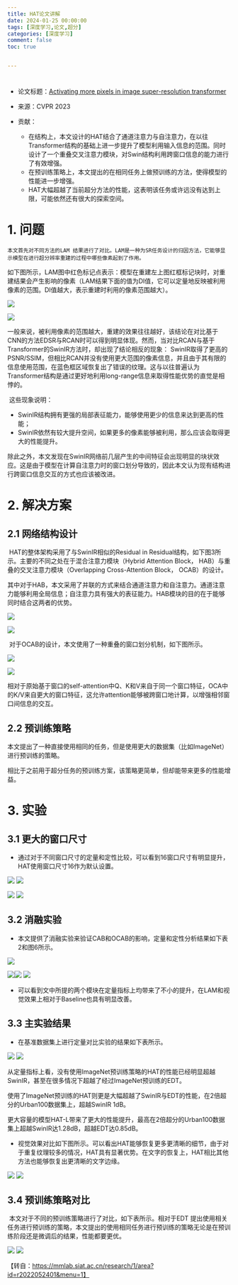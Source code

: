 ```yaml
---
title: HAT论文讲解
date: 2024-01-25 00:00:00
tags: [深度学习,论文,超分]
categories: [深度学习]
comment: false
toc: true


---
```


#
<!--more-->

- 论文标题：[Activating more pixels in image super-resolution transformer](https://scholar.google.com/scholar?cluster=4970683343699562565&hl=en&as_sdt=2005&sciodt=0,5)

- 来源：CVPR  2023
- 贡献：
  -  在结构上，本文设计的HAT结合了通道注意力与自注意力，在以往Transformer结构的基础上进一步提升了模型利用输入信息的范围。同时设计了一个重叠交叉注意力模块，对Swin结构利用跨窗口信息的能力进行了有效增强。 
  -  在预训练策略上，本文提出的在相同任务上做预训练的方法，使得模型的性能进一步增强。 
  -  HAT大幅超越了当前超分方法的性能，这表明该任务或许远没有达到上限，可能依然还有很大的探索空间。 
  
  

# 1. 问题

 	本文首先对不同方法的LAM 结果进行了对比。LAM是一种为SR任务设计的归因方法，它能够显示模型在进行超分辨率重建的过程中哪些像素起到了作用。 

​	 如下图所示，LAM图中红色标记点表示：模型在重建左上图红框标记块时，对重建结果会产生影响的像素（LAM结果下面的值为DI值，它可以定量地反映被利用像素的范围。DI值越大，表示重建时利用的像素范围越大）。 

![](D:\blog\themes\yilia\source\img\deeplearning\paper\SR\HAT\1.png)

![](img/deeplearning/paper/SR/HAT/1.png)

​	 一般来说，被利用像素的范围越大，重建的效果往往越好，该结论在对比基于CNN的方法EDSR与RCAN时可以得到明显体现。然而，当对比RCAN与基于Transformer的SwinIR方法时，却出现了结论相反的现象： SwinIR取得了更高的PSNR/SSIM，但相比RCAN并没有使用更大范围的像素信息，并且由于其有限的信息使用范围，在蓝色框区域恢复出了错误的纹理。这与以往普遍认为Transformer结构是通过更好地利用long-range信息来取得性能优势的直觉是相悖的。 

​	这些现象说明：

- SwinIR结构拥有更强的局部表征能力，能够使用更少的信息来达到更高的性能；
- SwinIR依然有较大提升空间，如果更多的像素能够被利用，那么应该会取得更大的性能提升。

​	除此之外，本文发现在SwinIR网络前几层产生的中间特征会出现明显的块状效应。这是由于模型在计算自注意力时的窗口划分导致的，因此本文认为现有结构进行跨窗口信息交互的方式也应该被改进。



# 2. 解决方案

## 2.1  **网络结构设计** 

​	HAT的整体架构采用了与SwinIR相似的Residual in Residual结构，如下图3所示。主要的不同之处在于混合注意力模块（Hybrid Attention Block， HAB）与重叠的交叉注意力模块（Overlapping Cross-Attention Block， OCAB）的设计。

​	其中对于HAB，本文采用了并联的方式来结合通道注意力和自注意力。通道注意力能够利用全局信息；自注意力具有强大的表征能力。HAB模块的目的在于能够同时结合这两者的优势。

![](D:\blog\themes\yilia\source\img\deeplearning\paper\SR\HAT\2.png)

 ![](img/deeplearning/paper/SR/HAT/2.png) 

​	对于OCAB的设计，本文使用了一种重叠的窗口划分机制，如下图所示。

![](D:\blog\themes\yilia\source\img\deeplearning\paper\SR\HAT\3.png)

 ![](img/deeplearning/paper/SR/HAT/3.png) 

​	相对于原始基于窗口的self-attention中Q、K和V来自于同一个窗口特征，OCA中的K/V来自更大的窗口特征，这允许attention能够被跨窗口地计算，以增强相邻窗口间信息的交互。



## 2.2  **预训练策略** 

​	本文提出了一种直接使用相同的任务，但是使用更大的数据集（比如ImageNet）进行预训练的策略。

​	相比于之前用于超分任务的预训练方案，该策略更简单，但却能带来更多的性能增益。



# 3. 实验

## 3.1 更大的窗口尺寸

-  通过对于不同窗口尺寸的定量和定性比较，可以看到16窗口尺寸有明显提升，HAT使用窗口尺寸16作为默认设置。 

![](D:\blog\themes\yilia\source\img\deeplearning\paper\SR\HAT\4.png)
![](D:\blog\themes\yilia\source\img\deeplearning\paper\SR\HAT\5.png)

 ![](img/deeplearning/paper/SR/HAT/4.png) 
 ![](img/deeplearning/paper/SR/HAT/5.png) 



## 3.2 消融实验

- 本文提供了消融实验来验证CAB和OCAB的影响，定量和定性分析结果如下表2和图6所示。

![](D:\blog\themes\yilia\source\img\deeplearning\paper\SR\HAT\6.png)

![](D:\blog\themes\yilia\source\img\deeplearning\paper\SR\HAT\7.png)![](img/deeplearning/paper/SR/HAT/6.png) 
![](img/deeplearning/paper/SR/HAT/7.png) 

- 可以看到文中所提的两个模块在定量指标上均带来了不小的提升，在LAM和视觉效果上相对于Baseline也具有明显改善。



## 3.3 主实验结果

- 在基准数据集上进行定量对比实验的结果如下表所示。

![](D:\blog\themes\yilia\source\img\deeplearning\paper\SR\HAT\8.png)
![](img/deeplearning/paper/SR/HAT/8.png) 

​	从定量指标上看，没有使用ImageNet预训练策略的HAT的性能已经明显超越SwinIR，甚至在很多情况下超越了经过ImageNet预训练的EDT。

​	使用了ImageNet预训练的HAT则更是大幅超越了SwinIR与EDT的性能，在2倍超分的Urban100数据集上，超越SwinIR 1dB。

​	更大容量的模型HAT-L带来了更大的性能提升，最高在2倍超分的Urban100数据集上超越SwinIR达1.28dB，超越EDT达0.85dB。

-  视觉效果对比如下图所示。可以看出HAT能够恢复更多更清晰的细节，由于对于重复纹理较多的情况，HAT具有显著优势。在文字的恢复上，HAT相比其他方法也能够恢复出更清晰的文字边缘。 

![](D:\blog\themes\yilia\source\img\deeplearning\paper\SR\HAT\9.png)
![](img/deeplearning/paper/SR/HAT/8.png) 



## 3.4 **预训练策略对比** 

​	 本文对于不同的预训练策略进行了对比，如下表所示。相对于EDT 提出使用相关任务进行预训练的策略，本文提出的使用相同任务进行预训练的策略无论是在预训练阶段还是微调后的结果，性能都要更优。 

![](D:\blog\themes\yilia\source\img\deeplearning\paper\SR\HAT\11.png)
![](img/deeplearning/paper/SR/HAT/11.png) 




【转自：https://mmlab.siat.ac.cn/research/1/area?id=r2022052401&menu=1】

